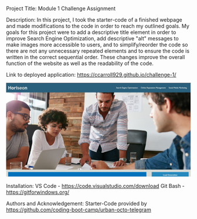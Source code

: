 Project Title: Module 1 Challenge Assignment

Description: In this project, I took the starter-code of a finished webpage and made modifications to the code in order to reach my outlined goals. My goals for this project were to add a descriptive title element in order to improve Search Engine Optimization, add descriptive "alt" messages to make images more accessible to users, and to simplify/reorder the code so there are not any unnecessary repeated elements and to ensure the code is written in the correct sequential order. These changes improve the overall function of the website as well as the readability of the code. 



Link to deployed application: https://ccarroll929.github.io/challenge-1/

![Screenshot of Deployed Webpage](assets/Images/image-1.png)

Installation: VS Code - https://code.visualstudio.com/download
              Git Bash - https://gitforwindows.org/
 
Authors and Acknowledgement: Starter-Code provided by https://github.com/coding-boot-camp/urban-octo-telegram



